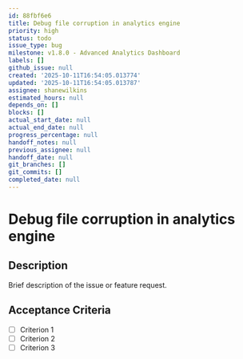```yaml
---
id: 88fbf6e6
title: Debug file corruption in analytics engine
priority: high
status: todo
issue_type: bug
milestone: v1.8.0 - Advanced Analytics Dashboard
labels: []
github_issue: null
created: '2025-10-11T16:54:05.013774'
updated: '2025-10-11T16:54:05.013787'
assignee: shanewilkins
estimated_hours: null
depends_on: []
blocks: []
actual_start_date: null
actual_end_date: null
progress_percentage: null
handoff_notes: null
previous_assignee: null
handoff_date: null
git_branches: []
git_commits: []
completed_date: null
---
```


# Debug file corruption in analytics engine

## Description

Brief description of the issue or feature request.

## Acceptance Criteria

- [ ] Criterion 1
- [ ] Criterion 2
- [ ] Criterion 3